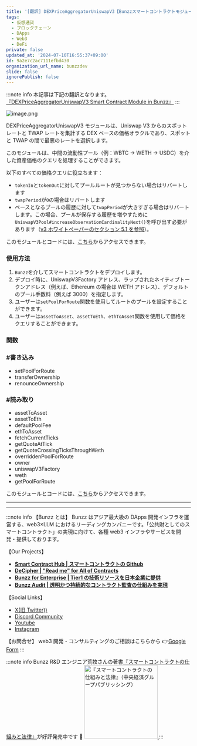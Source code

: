 ```yaml
---
title: '[翻訳] DEXPriceAggregatorUniswapV3【Bunzzスマートコントラクトモジュール】'
tags:
  - 仮想通貨
  - ブロックチェーン
  - DApps
  - Web3
  - DeFi
private: false
updated_at: '2024-07-10T16:55:37+09:00'
id: 9a2e7c2ac7111efbd430
organization_url_name: bunzzdev
slide: false
ignorePublish: false
---
```

:::note info
本記事は下記の翻訳となります。
[『DEXPriceAggregatorUniswapV3 Smart Contract Module in Bunzz』](https://blog.bunzz.dev/dexpriceaggregatoruniswapv3-smart-contract-module-in-bunzz/)
:::

![image.png](https://qiita-image-store.s3.ap-northeast-1.amazonaws.com/0/1926720/7ff9e673-4f51-4442-080f-3084d2392ad2.png)

DEXPriceAggregatorUniswapV3 モジュールは、Uniswap V3 からのスポットレートと TWAP レートを集計する DEX ベースの価格オラクルであり、スポットと TWAP の間で最悪のレートを選択します。

このモジュールは、中間の流動性プール（例：WBTC -> WETH -> USDC）を介した資産価格のクエリを処理することができます。

以下のすべての価格クエリに役立ちます：

- `tokenIn`と`tokenOut`に対してプールルートが見つからない場合はリバートします
- `twapPeriod`が`0`の場合はリバートします
- ベースとなるプールの履歴に対して`twapPeriod`が大きすぎる場合はリバートします。この場合、プールが保存する履歴を増やすために`UniswapV3Pool#increaseObservationCardinalityNext()`を呼び出す必要があります（[v3 ホワイトペーパーのセクション 5.1 を参照](https://uniswap.org/whitepaper-v3.pdf)）。

このモジュールとコードには、[こちら](https://bit.ly/3zhVDqZ)からアクセスできます。

### 使用方法

1. `Bunzz`を介してスマートコントラクトをデプロイします。
2. デプロイ時に、UniswapV3Factory アドレス、ラップされたネイティブトークンアドレス（例えば、Ethereum の場合は WETH アドレス）、デフォルトのプール手数料（例えば 3000）を指定します。
3. ユーザーは`setPoolForRoute`関数を使用してルートのプールを設定することができます。
4. ユーザーは`assetToAsset`、`assetToEth`、`ethToAsset`関数を使用して価格をクエリすることができます。

### 関数

### **#書き込み**

- setPoolForRoute
- transferOwnership
- renounceOwnership

### **#読み取り**

- assetToAsset
- assetToEth
- defaultPoolFee
- ethToAsset
- fetchCurrentTicks
- getQuoteAtTick
- getQuoteCrossingTicksThroughWeth
- overriddenPoolForRoute
- owner
- uniswapV3Factory
- weth
- getPoolForRoute

このモジュールとコードには、[こちら](https://bit.ly/3zhVDqZ)からアクセスできます。

---

---

:::note info
【Bunzz とは】
Bunzz はアジア最大級の DApps 開発インフラを運営する、web3×LLM におけるリーディングカンパニーです。「公共財としてのスマートコントラクト」の実現に向けて、各種 web3 インフラやサービスを開発・提供しております。

【Our Projects】

- **[Smart Contract Hub | スマートコントラクトの Github](https://www.bunzz.dev/)**
- **[DeCipher | "Read me" for All of Contracts](https://www.bunzz.dev/decipher)**
- **[Bunzz for Enterprise | Tier1 の技術リソースを日本企業に提供](https://enterprise.bunzz.dev/ja)**
- **[Bunzz Audit | 透明かつ持続的なコントラクト監査の仕組みを実現](hhttps://www.bunzz.dev/audit)**

【Social Links】

- [X(旧 Twitter))](https://twitter.com/BunzzDev)
- [Discord Community](https://t.co/6hHgssJdvW)
- [Youtube](https://www.youtube.com/@bunzzdev)
- [Instagram](https://www.instagram.com/bunzzdev/)

【お問合せ】
web3 開発・コンサルティングのご相談はこちらから 👉[Google Form](https://forms.gle/4tgQjWSw2MMMZW6E6)
:::

:::note info
Bunzz R&D エンジニア荒牧さんの著書[『スマートコントラクトの仕組みと法律』](https://amzn.to/3V03sNH)が好評発売中です 📕
<a href="https://amzn.to/3V03sNH" rel="nofollow" referrerpolicy="no-referrer-when-downgrade">
<img
    src="https://m.media-amazon.com/images/I/81wopoZ1K4L._SY522_.jpg"
    alt="『スマートコントラクトの仕組みと法律』（中央経済グループパブリッシング）"
    width="200px"
    height="auto"
    Style="border: 0px;"
  />
</a>
:::
